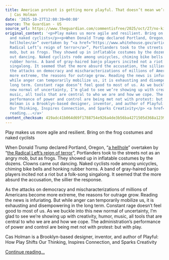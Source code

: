 ```yaml
---
title: American protest is getting more playful. That doesn’t mean we’re not serious
  | Cas Holman
date: '2025-10-27T12:00:39+00:00'
source: The Guardian - US
source_url: https://www.theguardian.com/commentisfree/2025/oct/27/no-kings-protests-costumes
original_content: '<p>Play makes us more agile and resilient. Bring on the frog costumes
  and naked cyclists</p><p>When Donald Trump declared Portland, Oregon, “<a href="https://abcnews.go.com/US/portland-police-chief-pushes-back-white-house-war/story?id=126274228">a
  hellhole</a>” overtaken by “<a href="https://www.whitehouse.gov/articles/2025/09/president-trump-deploys-federal-resources-to-crush-violent-radical-left-terrorism-in-portland/">the
  Radical Left’s reign of terror</a>”, Portlanders took to the streets not as an angry
  mob, but as frogs. They showed up in inflatable costumes by the dozens. Clowns came
  out dancing. Naked cyclists rode among unicycles, chiming bike bells and honking
  rubber horns. A band of gray-haired banjo players incited not a riot but a folk-song
  singalong. It seemed that the more absurd the accusation, the sillier the response.</p><p>As
  the attacks on democracy and mischaracterizations of millions of Americans become
  more extreme, the reasons for outrage grow. Reading the news is infuriating. But
  while anger can temporarily mobilize us, it is exhausting and disempowering in the
  long term. Constant rage doesn’t feel good to most of us. As we buckle into this
  new normal of uncertainty, I’m glad to see we’re showing up with creativity, humor,
  music, all tools that are central to who we are and how we cope. The administration’s
  performance of power and control are being met not with protest: but with play.</p><p>Cas
  Holman is a Brooklyn-based designer, inventor, and author of Playful: How Play Shifts
  Our Thinking, Inspires Connection, and Sparks Creativity</p> <a href="https://www.theguardian.com/commentisfree/2025/oct/27/no-kings-protests-costumes">Continue
  reading...</a>'
content_checksum: 419adc41b064d69f1788754e926a4de3b56ba4271505d368a1239f1b64bbc69e
---
```


Play makes us more agile and resilient. Bring on the frog costumes and naked cyclists

When Donald Trump declared Portland, Oregon, “[a hellhole](https://abcnews.go.com/US/portland-police-chief-pushes-back-white-house-war/story?id=126274228)” overtaken by “[the Radical Left’s reign of terror](https://www.whitehouse.gov/articles/2025/09/president-trump-deploys-federal-resources-to-crush-violent-radical-left-terrorism-in-portland/)”, Portlanders took to the streets not as an angry mob, but as frogs. They showed up in inflatable costumes by the dozens. Clowns came out dancing. Naked cyclists rode among unicycles, chiming bike bells and honking rubber horns. A band of gray-haired banjo players incited not a riot but a folk-song singalong. It seemed that the more absurd the accusation, the sillier the response.

As the attacks on democracy and mischaracterizations of millions of Americans become more extreme, the reasons for outrage grow. Reading the news is infuriating. But while anger can temporarily mobilize us, it is exhausting and disempowering in the long term. Constant rage doesn’t feel good to most of us. As we buckle into this new normal of uncertainty, I’m glad to see we’re showing up with creativity, humor, music, all tools that are central to who we are and how we cope. The administration’s performance of power and control are being met not with protest: but with play.

Cas Holman is a Brooklyn-based designer, inventor, and author of Playful: How Play Shifts Our Thinking, Inspires Connection, and Sparks Creativity

 [Continue reading...](https://www.theguardian.com/commentisfree/2025/oct/27/no-kings-protests-costumes)